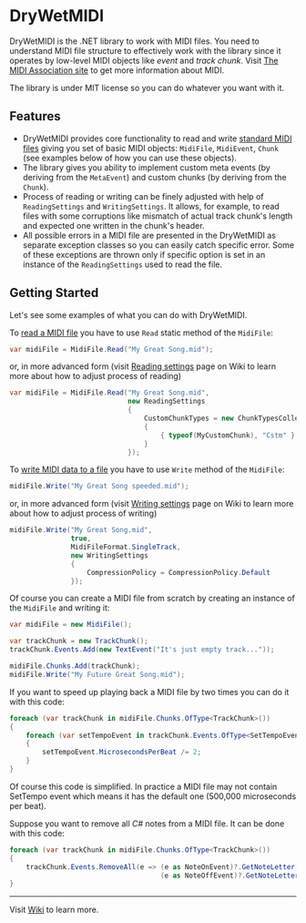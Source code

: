 # DryWetMIDI

DryWetMIDI is the .NET library to work with MIDI files. You need to understand MIDI file structure to effectively work with the library since it operates by low-level MIDI objects like *event* and *track chunk*. Visit [The MIDI Association site](https://www.midi.org) to get more information about MIDI.

The library is under MIT license so you can do whatever you want with it.

## Features

* DryWetMIDI provides core functionality to read and write [standard MIDI files](https://www.midi.org/specifications/category/smf-specifications) giving you set of basic MIDI objects: ```MidiFile```, ```MidiEvent```, ```Chunk``` (see examples below of how you can use these objects).
* The library gives you ability to implement custom meta events (by deriving from the ```MetaEvent```) and custom chunks (by deriving from the ```Chunk```).
* Process of reading or writing can be finely adjusted with help of ```ReadingSettings``` and ```WritingSettings```. It allows, for example, to read files with some corruptions like mismatch of actual track chunk's length and expected one written in the chunk's header.
* All possible errors in a MIDI file are presented in the DryWetMIDI as separate exception classes so you can easily catch specific error. Some of these exceptions are thrown only if specific option is set in an instance of the ```ReadingSettings``` used to read the file.

## Getting Started

Let's see some examples of what you can do with DryWetMIDI.

To [read a MIDI file](https://github.com/melanchall/drymidi/wiki/Reading-a-MIDI-file) you have to use ```Read``` static method of the ```MidiFile```:

```csharp
var midiFile = MidiFile.Read("My Great Song.mid");
```

or, in more advanced form (visit [Reading settings](https://github.com/melanchall/drywetmidi/wiki/Reading-settings) page on Wiki to learn more about how to adjust process of reading)

```csharp
var midiFile = MidiFile.Read("My Great Song.mid",
                             new ReadingSettings
                             {
                                 CustomChunkTypes = new ChunkTypesCollection
                                 {
                                     { typeof(MyCustomChunk), "Cstm" }
                                 }
                             });
```

To [write MIDI data to a file](https://github.com/melanchall/drymidi/wiki/Writing-a-MIDI-file) you have to use ```Write``` method of the ```MidiFile```:

```csharp
midiFile.Write("My Great Song speeded.mid");
```

or, in more advanced form (visit [Writing settings](https://github.com/melanchall/drywetmidi/wiki/Writing-settings) page on Wiki to learn more about how to adjust process of writing)

```csharp
midiFile.Write("My Great Song.mid",
               true,
               MidiFileFormat.SingleTrack,
               new WritingSettings
               {
                   CompressionPolicy = CompressionPolicy.Default
               });
```

Of course you can create a MIDI file from scratch by creating an instance of the ```MidiFile``` and writing it:

```csharp
var midiFile = new MidiFile();

var trackChunk = new TrackChunk();
trackChunk.Events.Add(new TextEvent("It's just empty track..."));

midiFile.Chunks.Add(trackChunk);
midiFile.Write("My Future Great Song.mid");
```

If you want to speed up playing back a MIDI file by two times you can do it with this code:

```csharp                   
foreach (var trackChunk in midiFile.Chunks.OfType<TrackChunk>())
{
    foreach (var setTempoEvent in trackChunk.Events.OfType<SetTempoEvent>())
    {
        setTempoEvent.MicrosecondsPerBeat /= 2;
    }
}
```

Of course this code is simplified. In practice a MIDI file may not contain SetTempo event which means it has the default one (500,000 microseconds per beat).

Suppose you want to remove all *C#* notes from a MIDI file. It can be done with this code:

```csharp
foreach (var trackChunk in midiFile.Chunks.OfType<TrackChunk>())
{
    trackChunk.Events.RemoveAll(e => (e as NoteOnEvent)?.GetNoteLetter() == NoteLetter.CSharp ||
                                     (e as NoteOffEvent)?.GetNoteLetter() == NoteLetter.CSharp);
}
```
------------------
Visit [Wiki](https://github.com/melanchall/drymidi/wiki) to learn more.
